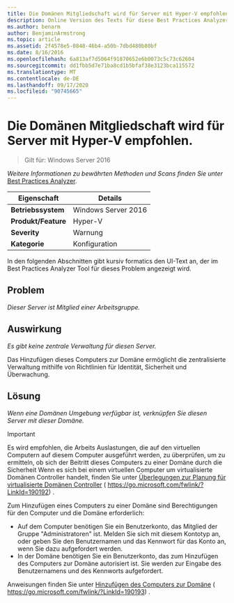```yaml
---
title: Die Domänen Mitgliedschaft wird für Server mit Hyper-V empfohlen.
description: Online Version des Texts für diese Best Practices Analyzer Regel.
ms.author: benarm
author: BenjaminArmstrong
ms.topic: article
ms.assetid: 2f4578e5-0848-46b4-a50b-7dbd480b80bf
ms.date: 8/16/2016
ms.openlocfilehash: 6a813af7d5064f91870652e6b0073c5c73c62604
ms.sourcegitcommit: dd1fbb5d7e71ba8cd1b5bfaf38e3123bca115572
ms.translationtype: MT
ms.contentlocale: de-DE
ms.lasthandoff: 09/17/2020
ms.locfileid: "90745665"
---
```

# <a name="domain-membership-is-recommended-for-servers-running-hyper-v"></a>Die Domänen Mitgliedschaft wird für Server mit Hyper-V empfohlen.

>Gilt für: Windows Server 2016



*Weitere Informationen zu bewährten Methoden und Scans finden Sie unter* [Best Practices Analyzer](https://go.microsoft.com/fwlink/?LinkId=122786).

|Eigenschaft|Details|
|-|-|
|**Betriebssystem**|Windows Server 2016|
|**Produkt/Feature**|Hyper-V|
|**Severity**|Warnung|
|**Kategorie**|Konfiguration|

In den folgenden Abschnitten gibt kursiv formatics den UI-Text an, der im Best Practices Analyzer Tool für dieses Problem angezeigt wird.

## <a name="issue"></a>Problem

*Dieser Server ist Mitglied einer Arbeitsgruppe.*

## <a name="impact"></a>Auswirkung

*Es gibt keine zentrale Verwaltung für diesen Server.*

Das Hinzufügen dieses Computers zur Domäne ermöglicht die zentralisierte Verwaltung mithilfe von Richtlinien für Identität, Sicherheit und Überwachung.

## <a name="resolution"></a>Lösung

*Wenn eine Domänen Umgebung verfügbar ist, verknüpfen Sie diesen Server mit dieser Domäne.*

> [!IMPORTANT]
> Es wird empfohlen, die Arbeits Auslastungen, die auf den virtuellen Computern auf diesem Computer ausgeführt werden, zu überprüfen, um zu ermitteln, ob sich der Beitritt dieses Computers zu einer Domäne durch die Sicherheit Wenn es sich bei einem virtuellen Computer um virtualisierte Domänen Controller handelt, finden Sie unter [Überlegungen zur Planung für virtualisierte Domänen Controller](https://go.microsoft.com/fwlink/?LinkId=190192) ( https://go.microsoft.com/fwlink/?LinkId=190192) .

Zum Hinzufügen eines Computers zu einer Domäne sind Berechtigungen für den Computer und die Domäne erforderlich:
- Auf dem Computer benötigen Sie ein Benutzerkonto, das Mitglied der Gruppe "Administratoren" ist. Melden Sie sich mit diesem Kontotyp an, oder geben Sie den Benutzernamen und das Kennwort für das Konto an, wenn Sie dazu aufgefordert werden.
- In der Domäne benötigen Sie ein Benutzerkonto, das zum Hinzufügen des Computers zur Domäne autorisiert ist. Sie werden zur Eingabe des Benutzernamens und des Kennworts aufgefordert.

Anweisungen finden Sie unter [Hinzufügen des Computers zur Domäne](https://go.microsoft.com/fwlink/?LinkId=190193) ( https://go.microsoft.com/fwlink/?LinkId=190193) .



